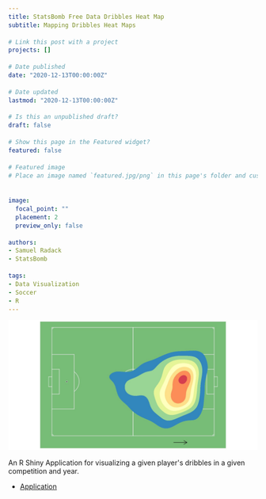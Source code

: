 ```yaml
---
title: StatsBomb Free Data Dribbles Heat Map
subtitle: Mapping Dribbles Heat Maps

# Link this post with a project
projects: []

# Date published
date: "2020-12-13T00:00:00Z"

# Date updated
lastmod: "2020-12-13T00:00:00Z"

# Is this an unpublished draft?
draft: false

# Show this page in the Featured widget?
featured: false

# Featured image
# Place an image named `featured.jpg/png` in this page's folder and customize its options here.


image:
  focal_point: ""
  placement: 2
  preview_only: false

authors:
- Samuel Radack
- StatsBomb

tags:
- Data Visualization
- Soccer
- R
---
```

![pitch](https://github.com/SamuelRadack/samradack/blob/master/content/post/dribbles_heatmap/pitch.jpg)

An R Shiny Application for visualizing a given player's dribbles in a given competition and year.

* [Application](https://samuelradack.shinyapps.io/dribblesHeatMap/)

